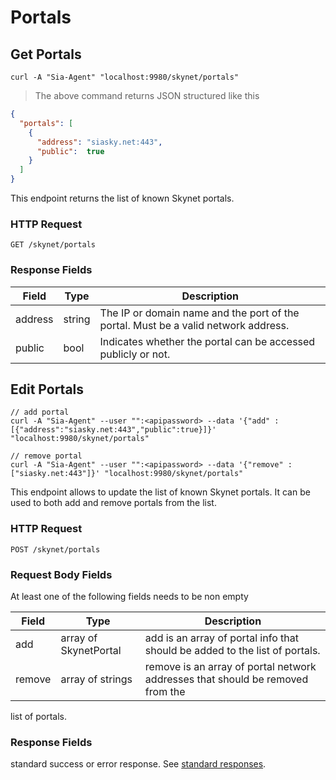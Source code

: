 # Portals

## Get Portals

```shell
curl -A "Sia-Agent" "localhost:9980/skynet/portals"
```

> The above command returns JSON structured like this

```json
{
  "portals": [
    {
      "address": "siasky.net:443",
      "public":  true
    }
  ]
}
```

This endpoint returns the list of known Skynet portals.

### HTTP Request

`GET /skynet/portals`

### Response Fields

Field | Type | Description
----- | ---- | -----------
address | string | The IP or domain name and the port of the portal. Must be a valid network address.
public | bool | Indicates whether the portal can be accessed publicly or not.

## Edit Portals

```shell
// add portal
curl -A "Sia-Agent" --user "":<apipassword> --data '{"add" : [{"address":"siasky.net:443","public":true}]}' "localhost:9980/skynet/portals"

// remove portal
curl -A "Sia-Agent" --user "":<apipassword> --data '{"remove" : ["siasky.net:443"]}' "localhost:9980/skynet/portals"
```

This endpoint allows to update the list of known Skynet portals. It can be used
to both add and remove portals from the list.

### HTTP Request

`POST /skynet/portals`

### Request Body Fields

<aside class="warning">At least one of the following fields needs to be non empty</aside>

Field | Type | Description
----- | ---- | -----------
add | array of SkynetPortal | add is an array of portal info that should be added to the list of portals.
remove | array of strings | remove is an array of portal network addresses that should be removed from the
list of portals.

### Response Fields

standard success or error response. See [standard
responses](#standard-responses).